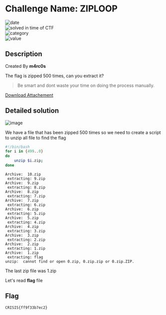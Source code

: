 # Challenge Name: ZIPLOOP


![date](https://img.shields.io/badge/date-06.03.2022-brightgreen.svg)  
![solved in time of CTF](https://img.shields.io/badge/solved-in%20time%20of%20CTF-brightgreen.svg)   
![category](https://img.shields.io/badge/category-Misc-blueviolet.svg)   
![value](https://img.shields.io/badge/value-20-blue.svg)  

## Description

Created By **m4rc0s**

The flag is zipped 500 times, can you extract it?

> Be smart and dont waste your time on doing the process manually.  

[Download Attachement](https://s3.eu-west-3.amazonaws.com/crisis-assets/crisis_attachements/Aqt5WMmlmIDh06ow6oAo6YHKUsMeDpSgddT25GXS.zip)

## Detailed solution

![image](https://user-images.githubusercontent.com/72421091/157146263-414b94a2-966a-4ea1-84c7-56bd15af3b23.png)

We have a file that has been zipped 500 times so we need to create a script to unzip all file to find the flag

```bash
#!/bin/bash
for i in {499..0}
do
    unzip $i.zip;
done
```
```
Archive:  10.zip
 extracting: 9.zip
Archive:  9.zip
 extracting: 8.zip
Archive:  8.zip
 extracting: 7.zip
Archive:  7.zip
 extracting: 6.zip
Archive:  6.zip
 extracting: 5.zip
Archive:  5.zip
 extracting: 4.zip
Archive:  4.zip
 extracting: 3.zip
Archive:  3.zip
 extracting: 2.zip
Archive:  2.zip
 extracting: 1.zip
Archive:  1.zip
 extracting: flag
unzip:  cannot find or open 0.zip, 0.zip.zip or 0.zip.ZIP.
```
The last zip file was 1.zip

Let's read **flag** file

## Flag

```
CRISIS{ff9f33b7ec2}
```
